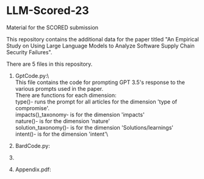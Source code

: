 # LLM-Scored-23
Material for the SCORED submission

This repository contains the additional data for the paper titled "An Empirical Study on Using Large Language Models to Analyze Software Supply Chain Security Failures". 

There are 5 files in this repository. 

1. GptCode.py:\                                                                       
This file contains the code for prompting GPT 3.5's response to the various prompts used in the paper.\
There are functions for each dimension:\
type()- runs the prompt for all articles for the dimension 'type of compromise'. \
impacts()_taxonomy- is for the dimension 'impacts'\
nature()- is for the dimension 'nature'\
solution_taxonomy()- is for the dimension 'Solutions/learnings'\
intent()- is for the dimension 'intent'\

2. BardCode.py:
3. 
4. Appendix.pdf: 
